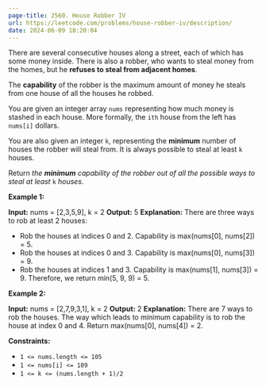 ```yaml
---
page-title: 2560. House Robber IV
url: https://leetcode.com/problems/house-robber-iv/description/
date: 2024-06-09 18:20:04
---
```

There are several consecutive houses along a street, each of which has some money inside. There is also a robber, who wants to steal money from the homes, but he **refuses to steal from adjacent homes**.

The **capability** of the robber is the maximum amount of money he steals from one house of all the houses he robbed.

You are given an integer array `nums` representing how much money is stashed in each house. More formally, the `ith` house from the left has `nums[i]` dollars.

You are also given an integer `k`, representing the **minimum** number of houses the robber will steal from. It is always possible to steal at least `k` houses.

Return *the **minimum** capability of the robber out of all the possible ways to steal at least* `k` *houses*.

**Example 1:**

**Input:** nums = \[2,3,5,9\], k = 2
**Output:** 5
**Explanation:** 
There are three ways to rob at least 2 houses:
- Rob the houses at indices 0 and 2. Capability is max(nums\[0\], nums\[2\]) = 5.
- Rob the houses at indices 0 and 3. Capability is max(nums\[0\], nums\[3\]) = 9.
- Rob the houses at indices 1 and 3. Capability is max(nums\[1\], nums\[3\]) = 9.
Therefore, we return min(5, 9, 9) = 5.

**Example 2:**

**Input:** nums = \[2,7,9,3,1\], k = 2
**Output:** 2
**Explanation:** There are 7 ways to rob the houses. The way which leads to minimum capability is to rob the house at index 0 and 4. Return max(nums\[0\], nums\[4\]) = 2.

**Constraints:**

-   `1 <= nums.length <= 105`
-   `1 <= nums[i] <= 109`
-   `1 <= k <= (nums.length + 1)/2`
